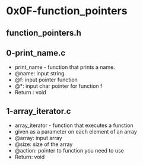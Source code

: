 # 0x0F-function_pointers
## function_pointers.h
## 0-print_name.c
* print_name - function that prints a name.
* @name: input string.
* @f: input pointer function
* @*: input char pointer for function f
* Return : void
## 1-array_iterator.c
* array_iterator - function that executes a function
* given as a parameter on each element of an array
* @array: input array
* @size: size of the array
* @action: pointer to function you need to use
* Return: void
